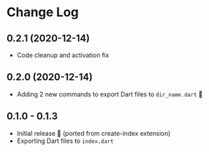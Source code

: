 # Change Log

## 0.2.1 (2020-12-14)

- Code cleanup and activation fix

## 0.2.0 (2020-12-14)

- Adding 2 new commands to export Dart files to `dir_name.dart` 🚀

## 0.1.0 - 0.1.3

- Initial release 🌱 (ported from create-index extension)
- Exporting Dart files to `index.dart`
